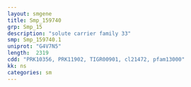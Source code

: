 ```yaml
---
layout: smgene
title: Smp_159740
grp: Smp_15
description: "solute carrier family 33"
smp: Smp_159740.1
uniprot: "G4V7N5"
length:  2319
cdd: "PRK10356, PRK11902, TIGR00901, cl21472, pfam13000"
kk: ns
categories: sm
---
```

